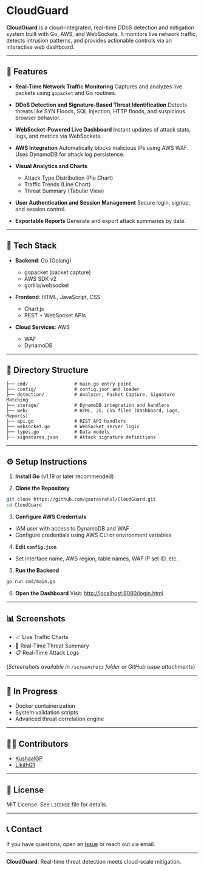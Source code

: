 # CloudGuard

**CloudGuard** is a cloud-integrated, real-time DDoS detection and mitigation system built with Go, AWS, and WebSockets. It monitors live network traffic, detects intrusion patterns, and provides actionable controls via an interactive web dashboard.

---

## 🚀 Features

* **Real-Time Network Traffic Monitoring**
  Captures and analyzes live packets using `gopacket` and Go routines.

* **DDoS Detection and Signature-Based Threat Identification**
  Detects threats like SYN Floods, SQL Injection, HTTP floods, and suspicious browser behavior.

* **WebSocket-Powered Live Dashboard**
  Instant updates of attack stats, logs, and metrics via WebSockets.

* **AWS Integration**
  Automatically blocks malicious IPs using AWS WAF. Uses DynamoDB for attack log persistence.

* **Visual Analytics and Charts**

  * Attack Type Distribution (Pie Chart)
  * Traffic Trends (Line Chart)
  * Threat Summary (Tabular View)

* **User Authentication and Session Management**
  Secure login, signup, and session control.

* **Exportable Reports**
  Generate and export attack summaries by date.

---

## 🧰 Tech Stack

* **Backend**: Go (Golang)

  * gopacket (packet capture)
  * AWS SDK v2
  * gorilla/websocket

* **Frontend**: HTML, JavaScript, CSS

  * Chart.js
  * REST + WebSocket APIs

* **Cloud Services**: AWS

  * WAF
  * DynamoDB

---

## 📁 Directory Structure

```
├── cmd/                 # main.go entry point
├── config/              # config.json and loader
├── detection/           # Analyzer, Packet Capture, Signature Matching
├── storage/             # DynamoDB integration and handlers
├── web/                 # HTML, JS, CSS files (Dashboard, Logs, Reports)
├── api.go               # REST API handlers
├── websocket.go         # WebSocket server logic
├── types.go             # Data models
├── signatures.json      # Attack signature definitions
```

---

## ⚙️ Setup Instructions

1. **Install Go** (v1.19 or later recommended)

2. **Clone the Repository**

```bash
git clone https://github.com/gauravrahul/CloudGuard.git
cd CloudGuard
```

3. **Configure AWS Credentials**

* IAM user with access to DynamoDB and WAF
* Configure credentials using AWS CLI or environment variables

4. **Edit `config.json`**

* Set interface name, AWS region, table names, WAF IP set ID, etc.

5. **Run the Backend**

```bash
go run cmd/main.go
```

6. **Open the Dashboard**
   Visit: [http://localhost:8080/login.html](http://localhost:8080/login.html)

---

## 📊 Screenshots

* 📈 Live Traffic Charts
* 🧠 Real-Time Threat Summary
* 📋 Real-Time Attack Logs

(*Screenshots available in `/screenshots` folder or GitHub issue attachments*)

---

## 🧪 In Progress

* Docker containerization
* System validation scripts
* Advanced threat correlation engine

---

## 👨‍💻 Contributors

* [KushaalGP](mailto:kushaalgp@gmail.com)
* [LikithG1](mailto:likithg0111@gmail.com)

---

## 📜 License

MIT License. See `LICENSE` file for details.

---

## 📞 Contact

If you have questions, open an [Issue](https://github.com/gauravrahul/CloudGuard/issues) or reach out via email.

---

**CloudGuard**: Real-time threat detection meets cloud-scale mitigation.
